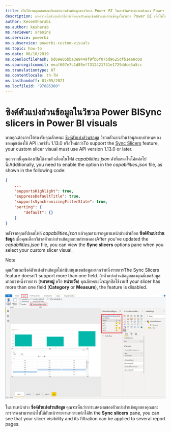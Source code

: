 ```yaml
---
title: เปิดใช้งานคุณลักษณะซิงค์ตัวแบ่งส่วนข้อมูลของวิชวล Power BI ในการวิเคราะห์แบบฝังของ Power BI สำหรับข้อมูลเชิงลึก BI แบบฝังที่ดีขึ้น
description: บทความนี้อธิบายถึงวิธีการเพิ่มคุณลักษณะซิงค์ตัวแบ่งส่วนข้อมูลในวิชวล Power BI เพื่อให้ได้ข้อมูลเชิงลึก BI แบบฝังที่ดีขึ้นโดยใช้การวิเคราะห์แบบฝังตัวของ Power BI
author: KesemSharabi
ms.author: kesharab
ms.reviewer: sranins
ms.service: powerbi
ms.subservice: powerbi-custom-visuals
ms.topic: how-to
ms.date: 06/18/2019
ms.openlocfilehash: bd69e05bba3e9449f9fb6f07bd9625dfb1ea0c08
ms.sourcegitcommit: eeaf607e7c1d89ef7312421731e1729ddce5a5cc
ms.translationtype: HT
ms.contentlocale: th-TH
ms.lasthandoff: 01/05/2021
ms.locfileid: "97885300"
---
```

# <a name="sync-slicers-in-power-bi-visuals"></a><span data-ttu-id="8396f-104">ซิงค์ตัวแบ่งส่วนข้อมูลในวิชวล Power BI</span><span class="sxs-lookup"><span data-stu-id="8396f-104">Sync slicers in Power BI visuals</span></span>

<span data-ttu-id="8396f-105">หากคุณต้องการให้รองรับคุณลักษณะ [ซิงค์ตัวแบ่งส่วนข้อมูล](../../visuals/power-bi-visualization-slicers.md) วิชวลตัวแบ่งส่วนข้อมูลแบบกำหนดเองของคุณต้องใช้ API เวอร์ชัน 1.13.0 หรือใหม่กว่า</span><span class="sxs-lookup"><span data-stu-id="8396f-105">To support the [Sync Slicers](../../visuals/power-bi-visualization-slicers.md) feature, your custom slicer visual must use API version 1.13.0 or later.</span></span>

<span data-ttu-id="8396f-106">นอกจากนี้คุณต้องเปิดใช้งานตัวเลือกในไฟล์ *capabilities.json* ดังที่แสดงในโค้ดต่อไปนี้:</span><span class="sxs-lookup"><span data-stu-id="8396f-106">Additionally, you need to enable the option in the *capabilities.json* file, as shown in the following code:</span></span>

```json
{
    ...
    "supportsHighlight": true,
    "suppressDefaultTitle": true,
    "supportsSynchronizingFilterState": true,
    "sorting": {
        "default": {}
    }
}
```

<span data-ttu-id="8396f-107">หลังจากคุณอัปเดตไฟล์ *capabilities.json* แล้วคุณสามารถดูบานหน้าต่างตัวเลือก **ซิงค์ตัวแบ่งส่วนข้อมูล** เมื่อคุณเลือกวิชวลตัวแบ่งส่วนข้อมูลแบบกำหนดเอง</span><span class="sxs-lookup"><span data-stu-id="8396f-107">After you've updated the *capabilities.json* file, you can view the **Sync slicers** options pane when you select your custom slicer visual.</span></span>

> [!NOTE]
> <span data-ttu-id="8396f-108">คุณลักษณะซิงค์ตัวแบ่งส่วนข้อมูลไม่สนับสนุนเขตข้อมูลมากกว่าหนึ่งรายการ</span><span class="sxs-lookup"><span data-stu-id="8396f-108">The Sync Slicers feature doesn't support more than one field.</span></span> <span data-ttu-id="8396f-109">ถ้าตัวแบ่งส่วนข้อมูลของคุณมีเขตข้อมูลมากกว่าหนึ่งรายการ (**หมวดหมู่** หรือ **หน่วยวัด**) คุณลักษณะนี้จะถูกปิดใช้งาน</span><span class="sxs-lookup"><span data-stu-id="8396f-109">If your slicer has more than one field (**Category** or **Measure**), the feature is disabled.</span></span>

![แสดงบานหน้าต่าง "ซิงค์ตัวแบ่งส่วนข้อมูล"](media/enable-sync-slicers/sync-slicers-panel.png)

<span data-ttu-id="8396f-111">ในบานหน้าต่าง **ซิงค์ตัวแบ่งส่วนข้อมูล** คุณจะเห็นว่าการแสดงผลของตัวแบ่งส่วนข้อมูลของคุณและการกรองสามารถนำไปใช้กับหน้ารายงานหลายหน้าได้</span><span class="sxs-lookup"><span data-stu-id="8396f-111">In the **Sync slicers** pane, you can see that your slicer visibility and its filtration can be applied to several report pages.</span></span>